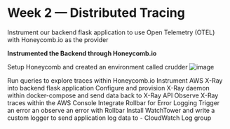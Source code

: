 # Week 2 — Distributed Tracing

Instrument our backend flask application to use Open Telemetry (OTEL) with
Honeycomb.io as the provider

**Instrumented the Backend  through Honeycomb.io**

Setup Honeycomb and created an environment called crudder
![image](https://user-images.githubusercontent.com/54115472/224478908-8713cbe3-6f6c-4795-8afb-e09f8262217a.png)


Run queries to explore traces within Honeycomb.io
Instrument AWS X-Ray into backend flask application
Configure and provision X-Ray daemon within docker-compose and send data back to X-Ray API
Observe X-Ray traces within the AWS Console
Integrate Rollbar for Error Logging
Trigger an error an observe an error with Rollbar
Install WatchTower and write a custom logger to send application log data to - CloudWatch Log group

